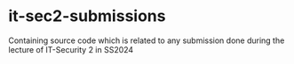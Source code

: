 # it-sec2-submissions
Containing source code which is related to any submission done during the lecture of IT-Security 2 in SS2024
